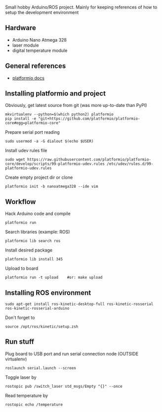 Small hobby Arduino/ROS project. Mainly for keeping references of how to setup the development environment

## Hardware 

- Arduino Nano Atmega 328
- laser module
- digital temperature module

## General references

- [platformio docs](http://docs.platformio.org/en/latest/installation.html)

## Installing platformio and project

Obviously, get latest source from git (was more up-to-date than PyPI)

    mkvirtualenv --python=$(which python2) platformio
    pip install -e "git+https://github.com/platformio/platformio-core#egg=platformio-core"

Prepare serial port reading

    sudo usermod -a -G dialout $(echo $USER)

Install udev rules file

    sudo wget https://raw.githubusercontent.com/platformio/platformio-core/develop/scripts/99-platformio-udev.rules /etc/udev/rules.d/99-platformio-udev.rules

Create empty project dir or clone

    platformio init -b nanoatmega328 --ide vim

## Workflow

Hack Arduino code and compile

    platformio run

Search libraries (example: ROS)

    platformio lib search ros

Install desired package

    platformio lib install 345

Upload to board

    platformio run -t upload    #or: make upload

## Installing ROS environment

    sudo apt-get install ros-kinetic-desktop-full ros-kinetic-rosserial ros-kinetic-rosserial-arduino

Don't forget to

    source /opt/ros/kinetic/setup.zsh

## Run stuff

Plug board to USB port and run serial connection node (OUTSIDE virtualenv)

    roslaunch serial.launch --screen

Toggle laser by 

    rostopic pub /switch_laser std_msgs/Empty "{}" --once

Read temperature by 

    rostopic echo /temperature
